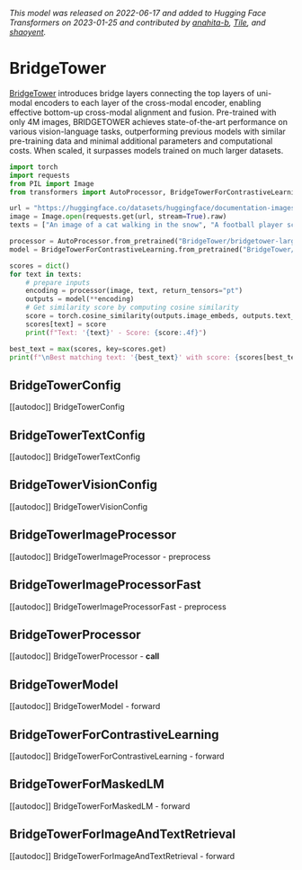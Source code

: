 <!--Copyright 2023 The Intel Labs Team Authors, The Microsoft Research Team Authors and HuggingFace Inc. team. All rights reserved.

Licensed under the Apache License, Version 2.0 (the "License"); you may not use this file except in compliance with
the License. You may obtain a copy of the License at

http://www.apache.org/licenses/LICENSE-2.0

Unless required by applicable law or agreed to in writing, software distributed under the License is distributed on
an "AS IS" BASIS, WITHOUT WARRANTIES OR CONDITIONS OF ANY KIND, either express or implied. See the License for the
specific language governing permissions and limitations under the License.

⚠️ Note that this file is in Markdown but contain specific syntax for our doc-builder (similar to MDX) that may not be
rendered properly in your Markdown viewer.

-->
*This model was released on 2022-06-17 and added to Hugging Face Transformers on 2023-01-25 and contributed by [anahita-b](https://huggingface.co/anahita-b), [Tile](https://huggingface.co/Tile), and [shaoyent](https://huggingface.co/shaoyent).*

# BridgeTower

[BridgeTower](https://huggingface.co/papers/2206.08657) introduces bridge layers connecting the top layers of uni-modal encoders to each layer of the cross-modal encoder, enabling effective bottom-up cross-modal alignment and fusion. Pre-trained with only 4M images, BRIDGETOWER achieves state-of-the-art performance on various vision-language tasks, outperforming previous models with similar pre-training data and minimal additional parameters and computational costs. When scaled, it surpasses models trained on much larger datasets.

<hfoptions id="usage">
<hfoption id="BridgeTowerForContrastiveLearning">

```py
import torch
import requests
from PIL import Image
from transformers import AutoProcessor, BridgeTowerForContrastiveLearning

url = "https://huggingface.co/datasets/huggingface/documentation-images/resolve/main/pipeline-cat-chonk.jpeg"
image = Image.open(requests.get(url, stream=True).raw)
texts = ["An image of a cat walking in the snow", "A football player scoring a goal"]

processor = AutoProcessor.from_pretrained("BridgeTower/bridgetower-large-itm-mlm-itc")
model = BridgeTowerForContrastiveLearning.from_pretrained("BridgeTower/bridgetower-large-itm-mlm-itc", dtype="auto")

scores = dict()
for text in texts:
    # prepare inputs
    encoding = processor(image, text, return_tensors="pt")
    outputs = model(**encoding)
    # Get similarity score by computing cosine similarity
    score = torch.cosine_similarity(outputs.image_embeds, outputs.text_embeds, dim=1).item()
    scores[text] = score
    print(f"Text: '{text}' - Score: {score:.4f}")

best_text = max(scores, key=scores.get)
print(f"\nBest matching text: '{best_text}' with score: {scores[best_text]:.4f}")
```

</hfoption>
</hfoptions>

## BridgeTowerConfig

[[autodoc]] BridgeTowerConfig

## BridgeTowerTextConfig

[[autodoc]] BridgeTowerTextConfig

## BridgeTowerVisionConfig

[[autodoc]] BridgeTowerVisionConfig

## BridgeTowerImageProcessor

[[autodoc]] BridgeTowerImageProcessor
    - preprocess

## BridgeTowerImageProcessorFast

[[autodoc]] BridgeTowerImageProcessorFast
    - preprocess

## BridgeTowerProcessor

[[autodoc]] BridgeTowerProcessor
    - __call__

## BridgeTowerModel

[[autodoc]] BridgeTowerModel
    - forward

## BridgeTowerForContrastiveLearning

[[autodoc]] BridgeTowerForContrastiveLearning
    - forward

## BridgeTowerForMaskedLM

[[autodoc]] BridgeTowerForMaskedLM
    - forward

## BridgeTowerForImageAndTextRetrieval

[[autodoc]] BridgeTowerForImageAndTextRetrieval
    - forward

